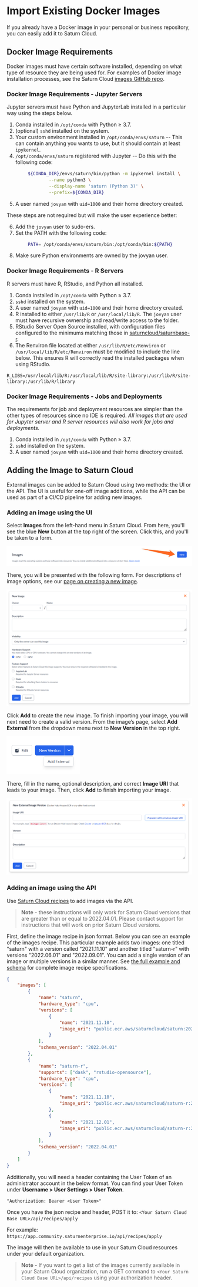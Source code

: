 # Import Existing Docker Images

If you already have a Docker image in your personal or business repository, you can easily add it to Saturn Cloud.

## Docker Image Requirements

Docker images must have certain software installed, depending on what type of resource they are being used for.
For examples of Docker image installation processes, see the Saturn Cloud [images GitHub repo](https://github.com/saturncloud/images).

### Docker Image Requirements - Jupyter Servers

Jupyter servers must have Python and JupyterLab installed in a particular way using the steps below.

1. Conda installed in `/opt/conda` with Python ≥ 3.7.
2. (optional) `sshd` installed on the system.
3. Your custom environment installed in `/opt/conda/envs/saturn` -- This can contain anything you wants to use, but it should contain at least `ipykernel`.
4. `/opt/conda/envs/saturn` registered with Jupyter -- Do this with the following code:

```bash
        ${CONDA_DIR}/envs/saturn/bin/python -m ipykernel install \
                --name python3 \
                --display-name 'saturn (Python 3)' \
                --prefix=${CONDA_DIR}
```

5. A user named `jovyan` with `uid=1000` and their home directory created.

These steps are not required but will make the user experience better:

6. Add the `jovyan` user to sudo-ers.
7. Set the PATH with the following code:

```bash
        PATH= /opt/conda/envs/saturn/bin:/opt/conda/bin:${PATH}
```

8. Make sure Python environments are owned by the jovyan user.

### Docker Image Requirements - R Servers

R servers must have R, RStudio, and Python all installed.

1. Conda installed in `/opt/conda` with Python ≥ 3.7.
2. `sshd` installed on the system.
3. A user named `jovyan` with `uid=1000` and their home directory created.
4. R installed to either `/usr/lib/R` or `/usr/local/lib/R`. The `jovyan` user must have recursive ownership and read/write access to the folder.
5. RStudio Server Open Source installed, with configuration files configured to the minimums matching those in [saturncloud/saturnbase-r](https://github.com/saturncloud/images/tree/main/saturnbase-r).
6. The Renviron file located at either `/usr/lib/R/etc/Renviron` or `/usr/local/lib/R/etc/Renviron` must be modified to include the line below. This ensures R will correctly read the installed packages when using RStudio.

```
R_LIBS=/usr/local/lib/R:/usr/local/lib/R/site-library:/usr/lib/R/site-library:/usr/lib/R/library
```

### Docker Image Requirements - Jobs and Deployments

The requirements for job and deployment resources are simpler than the other types of resources since no IDE is required. _All images that are used for Jupyter server and R server resources will also work for jobs and deployments._

1. Conda installed in `/opt/conda` with Python ≥ 3.7.
2. `sshd` installed on the system.
3. A user named `jovyan` with `uid=1000` and their home directory created.

## Adding the Image to Saturn Cloud

External images can be added to Saturn Cloud using two methods: the UI or the API. The UI is useful for one-off image additions, while the API can be used as part of a CI/CD pipeline for adding new images.

### Adding an image using the UI

Select **Images** from the left-hand menu in Saturn Cloud. From here, you'll see the blue **New** button at the top right of the screen. Click this, and you'll be taken to a form.

![Arrow pointing at button to create new image](/images/docs/create-image-arrow.png "doc-image")

There, you will be presented with the following form. For descriptions of image options, see our [page on creating a new image](http://localhost:1313/docs/using-saturn-cloud/manage-images/build-images/create-images/#create-an-image-within-saturn-cloud).

![New image options](/images/docs/new-image-form-2.png "doc-image")

Click **Add** to create the new image. To finish importing your image, you will next need to create a valid version. From the image’s page, select **Add External** from the dropdown menu next to **New Version** in the top right.

<img src="/images/docs/add-external-image.png" style="width:200px;" alt="New Version dropdown showing Add External image option" class="doc-image">

There, fill in the name, optional description, and correct **Image URI** that leads to your image. Then, click **Add** to finish importing your image.

![New external image form](/images/docs/import-external-image2.png "doc-image")

### Adding an image using the API

Use [Saturn Cloud recipes](https://saturncloud.io/docs/using-saturn-cloud/recipes/) to add images via the API.

> **Note** - these instructions will only work for Saturn Cloud versions that are greater than or equal to 2022.04.01. Please contact support for instructions that will work on prior Saturn Cloud versions.

First, define the image recipe in json format. Below you can see an example of the images recipe. This particular example adds two images: one titled "saturn" with a version called "2021.11.10" and another titled "saturn-r" with versions "2022.06.01" and "2022.09.01". You can add a single version of an image or multiple versions in a similar manner. See [the full example and schema](https://github.com/saturncloud/recipes/tree/main/images) for complete image recipe specifications.

```json
{
    "images": [
        {
            "name": "saturn",
            "hardware_type": "cpu",
            "versions": [
                {
                    "name": "2021.11.10",
                    "image_uri": "public.ecr.aws/saturncloud/saturn:2021.11.10"
                }
            ],
            "schema_version": "2022.04.01"
        },
        {
            "name": "saturn-r",
            "supports": ["dask", "rstudio-opensource"],
            "hardware_type": "cpu",
            "versions": [
                {
                    "name": "2021.11.10",
                    "image_uri": "public.ecr.aws/saturncloud/saturn-r:2022.06.01"
                },
                {
                    "name": "2021.12.01",
                    "image_uri": "public.ecr.aws/saturncloud/saturn-r:2022.09.01"
                }
            ],
            "schema_version": "2022.04.01"
        }
    ]
}
```

Additionally, you will need a header containing the User Token of an administrator account in the below format. You can find your User Token under **Username > User Settings > User Token**.

```
"Authorization: Bearer <User Token>"
```

Once you have the json recipe and header, POST it to: `<Your Saturn Cloud Base URL>/api/recipes/apply`

For example: `https://app.community.saturnenterprise.io/api/recipes/apply`

The image will then be available to use in your Saturn Cloud resources under your default organization.

> **Note** - If you want to get a list of the images currently available in your Saturn Cloud organization, run a GET command to `<Your Saturn Cloud Base URL>/api/recipes` using your authorization header.
